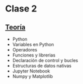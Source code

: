 # Clase 2

## [Teoría](teoria/clase2.pdf)

* Python
* Variables en Python
* Operadores
* Funciones y librerias
* Declaración de control y bucles
* Estructuras de datos nativas
* Jupyter Notebook
* Numpy y Matplotlib